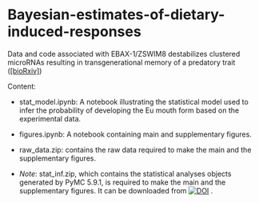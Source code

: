 # Bayesian-estimates-of-dietary-induced-responses
Data and code associated with EBAX-1/ZSWIM8 destabilizes clustered microRNAs resulting in transgenerational memory of a predatory trait ([[bioRxiv]](https://doi.org/10.1101/2024.09.10.612280))

Content:

* stat_model.ipynb: A notebook illustrating the statistical model used to infer the probability of developing the Eu mouth form based on the experimental data.

* figures.ipynb: A notebook containing main and supplementary figures.

* raw_data.zip: contains the raw data required to make the main and the supplementary figures.

* _Note_: stat_inf.zip, which contains the statistical analyses objects generated by PyMC 5.9.1, is required to make the main and the supplementary figures. It can be downloaded from [![DOI](https://zenodo.org/badge/DOI/10.5281/zenodo.13768127.svg)](https://doi.org/10.5281/zenodo.13768127) .
